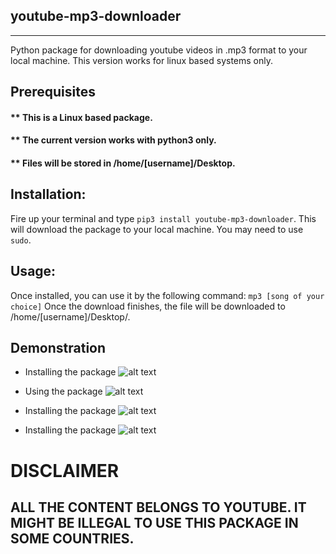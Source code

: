 youtube-mp3-downloader
----------------------
----------------------
Python package for downloading youtube videos in .mp3 format to your local machine. This version works for linux based systems only.
## Prerequisites
#### ** This is a Linux based package.
#### ** The current version works with python3 only.
#### ** Files will be stored in /home/[username]/Desktop.

## Installation:
Fire up your terminal and type `pip3 install youtube-mp3-downloader`.
This will download the package to your local machine. You may need to use `sudo`.


## Usage:
Once installed, you can use it by the following command:
`mp3 [song of your choice]`
Once the download finishes, the file will be downloaded to /home/[username]/Desktop/.

## Demonstration
* Installing the package
![alt text](https://github.com/shubhamaggarwal/youtube-mp3-downloader/blob/master/screenshots/install.jpg "Installing the package")

* Using the package
![alt text](https://github.com/shubhamaggarwal/youtube-mp3-downloader/blob/master/screenshots/usage.jpg "Using the package")

* Installing the package
![alt text](https://github.com/shubhamaggarwal/youtube-mp3-downloader/blob/master/screenshots/result.jpg "Result Screen")

* Installing the package
![alt text](https://github.com/shubhamaggarwal/youtube-mp3-downloader/blob/master/screenshots/download.jpg "Downloading file")

# DISCLAIMER
## ALL THE CONTENT BELONGS TO YOUTUBE. IT MIGHT BE ILLEGAL TO USE THIS PACKAGE IN SOME COUNTRIES.
